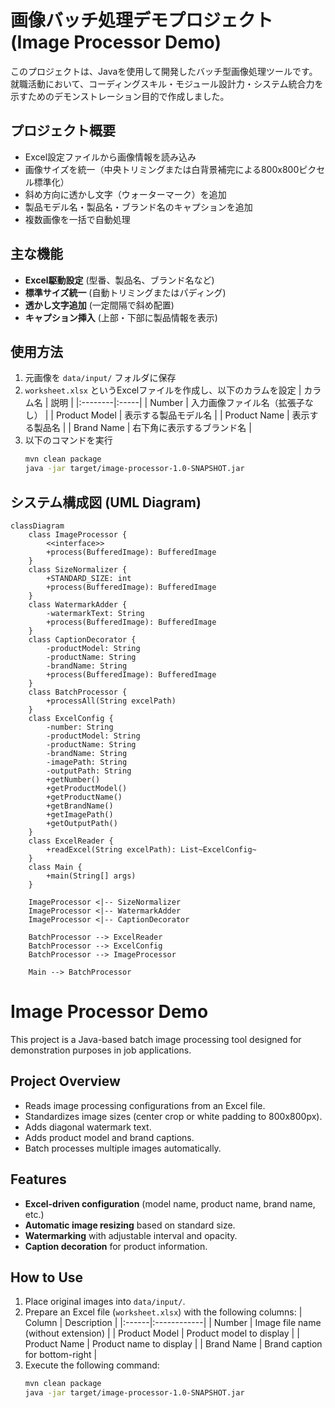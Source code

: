 # 画像バッチ処理デモプロジェクト (Image Processor Demo)

このプロジェクトは、Javaを使用して開発したバッチ型画像処理ツールです。  
就職活動において、コーディングスキル・モジュール設計力・システム統合力を示すためのデモンストレーション目的で作成しました。

## プロジェクト概要
- Excel設定ファイルから画像情報を読み込み
- 画像サイズを統一（中央トリミングまたは白背景補完による800x800ピクセル標準化）
- 斜め方向に透かし文字（ウォーターマーク）を追加
- 製品モデル名・製品名・ブランド名のキャプションを追加
- 複数画像を一括で自動処理

## 主な機能
- **Excel駆動設定** (型番、製品名、ブランド名など)
- **標準サイズ統一** (自動トリミングまたはパディング)
- **透かし文字追加** (一定間隔で斜め配置)
- **キャプション挿入** (上部・下部に製品情報を表示)

## 使用方法
1. 元画像を `data/input/` フォルダに保存
2. `worksheet.xlsx` というExcelファイルを作成し、以下のカラムを設定
   | カラム名 | 説明 |
   |:--------|:-----|
   | Number | 入力画像ファイル名（拡張子なし） |
   | Product Model | 表示する製品モデル名 |
   | Product Name | 表示する製品名 |
   | Brand Name | 右下角に表示するブランド名 |
3. 以下のコマンドを実行
   ```bash
   mvn clean package
   java -jar target/image-processor-1.0-SNAPSHOT.jar
   ```

## システム構成図 (UML Diagram)
```mermaid
classDiagram
    class ImageProcessor {
        <<interface>>
        +process(BufferedImage): BufferedImage
    }
    class SizeNormalizer {
        +STANDARD_SIZE: int
        +process(BufferedImage): BufferedImage
    }
    class WatermarkAdder {
        -watermarkText: String
        +process(BufferedImage): BufferedImage
    }
    class CaptionDecorator {
        -productModel: String
        -productName: String
        -brandName: String
        +process(BufferedImage): BufferedImage
    }
    class BatchProcessor {
        +processAll(String excelPath)
    }
    class ExcelConfig {
        -number: String
        -productModel: String
        -productName: String
        -brandName: String
        -imagePath: String
        -outputPath: String
        +getNumber()
        +getProductModel()
        +getProductName()
        +getBrandName()
        +getImagePath()
        +getOutputPath()
    }
    class ExcelReader {
        +readExcel(String excelPath): List~ExcelConfig~
    }
    class Main {
        +main(String[] args)
    }

    ImageProcessor <|-- SizeNormalizer
    ImageProcessor <|-- WatermarkAdder
    ImageProcessor <|-- CaptionDecorator

    BatchProcessor --> ExcelReader
    BatchProcessor --> ExcelConfig
    BatchProcessor --> ImageProcessor

    Main --> BatchProcessor
```

# Image Processor Demo

This project is a Java-based batch image processing tool designed for demonstration purposes in job applications.

## Project Overview
- Reads image processing configurations from an Excel file.
- Standardizes image sizes (center crop or white padding to 800x800px).
- Adds diagonal watermark text.
- Adds product model and brand captions.
- Batch processes multiple images automatically.

## Features
- **Excel-driven configuration** (model name, product name, brand name, etc.)
- **Automatic image resizing** based on standard size.
- **Watermarking** with adjustable interval and opacity.
- **Caption decoration** for product information.

## How to Use
1. Place original images into `data/input/`.
2. Prepare an Excel file (`worksheet.xlsx`) with the following columns:
   | Column | Description |
   |:------|:------------|
   | Number | Image file name (without extension) |
   | Product Model | Product model to display |
   | Product Name | Product name to display |
   | Brand Name | Brand caption for bottom-right |
3. Execute the following command:
   ```bash
   mvn clean package
   java -jar target/image-processor-1.0-SNAPSHOT.jar
   ```
